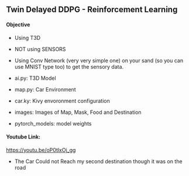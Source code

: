 



## Twin Delayed DDPG - Reinforcement Learning

#### Objective

- Using T3D
- NOT using SENSORS
- Using Conv Network (very very simple one) on your sand (so you can use MNIST type too) to get the sensory data. 



- ai.py: T3D Model
- map.py: Car Environment
- car.ky: Kivy envoronment configuration
- images: Images of Map, Mask, Food and Destination
- pytorch_models: model weights

#### Youtube Link:  

https://youtu.be/oP0tlxOj_gg

- The Car Could not Reach my second destination though it was on the road


